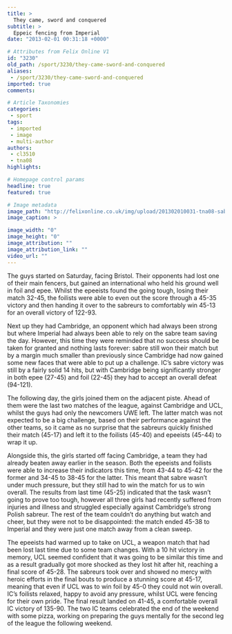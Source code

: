 ```yaml
---
title: >
  They came, sword and conquered
subtitle: >
  Eppeic fencing from Imperial
date: "2013-02-01 00:31:18 +0000"

# Attributes from Felix Online V1
id: "3230"
old_path: /sport/3230/they-came-sword-and-conquered
aliases:
 - /sport/3230/they-came-sword-and-conquered
imported: true
comments:

# Article Taxonomies
categories:
 - sport
tags:
 - imported
 - image
 - multi-author
authors:
 - cl3510
 - tna08
highlights:

# Homepage control params
headline: true
featured: true

# Image metadata
image_path: "http://felixonline.co.uk/img/upload/201302010031-tna08-sabre-attack.jpg"
image_caption: >

image_width: "0"
image_height: "0"
image_attribution: ""
image_attribution_link: ""
video_url: ""
---
```


The guys started on Saturday, facing Bristol. Their opponents had lost one of their main fencers, but gained an international who held his ground well in foil and epee. Whilst the epeeists found the going tough, losing their match 32-45, the foilists were able to even out the score through a 45-35 victory and then handing it over to the sabreurs to comfortably win 45-13 for an overall victory of 122-93.

Next up they had Cambridge, an opponent which had always been strong but where Imperial had always been able to rely on the sabre team saving the day. However, this time they were reminded that no success should be taken for granted and nothing lasts forever: sabre still won their match but by a margin much smaller than previously since Cambridge had now gained some new faces that were able to put up a challenge. IC’s sabre victory was still by a fairly solid 14 hits, but with Cambridge being significantly stronger in both epee (27-45) and foil (22-45) they had to accept an overall defeat (94-121).

The following day, the girls joined them on the adjacent piste. Ahead of them were the last two matches of the league, against Cambridge and UCL, whilst the guys had only the newcomers UWE left. The latter match was not expected to be a big challenge, based on their performance against the other teams, so it came as no surprise that the sabreurs quickly finished their match (45-17) and left it to the foilists (45-40) and epeeists (45-44) to wrap it up.

Alongside this, the girls started off facing Cambridge, a team they had already beaten away earlier in the season. Both the epeeists and foilists were able to increase their indicators this time, from 43-44 to 45-42 for the former and 34-45 to 38-45 for the latter. This meant that sabre wasn’t under much pressure, but they still had to win the match for us to win overall. The results from last time (45-25) indicated that the task wasn’t going to prove too tough, however all three girls had recently suffered from injuries and illness and struggled especially against Cambridge’s strong Polish sabreur. The rest of the team couldn’t do anything but watch and cheer, but they were not to be disappointed: the match ended 45-38 to Imperial and they were just one match away from a clean sweep.

The epeeists had warmed up to take on UCL, a weapon match that had been lost last time due to some team changes. With a 10 hit victory in memory, UCL seemed confident that it was going to be similar this time and as a result gradually got more shocked as they lost hit after hit, reaching a final score of 45-28. The sabreurs took over and showed no mercy with heroic efforts in the final bouts to produce a stunning score at 45-17, meaning that even if UCL was to win foil by 45-0 they could not win overall. IC’s foilists relaxed, happy to avoid any pressure, whilst UCL were fencing for their own pride. The final result landed on 41-45, a comfortable overall IC victory of 135-90. The two IC teams celebrated the end of the weekend with some pizza, working on preparing the guys mentally for the second leg of the league the following weekend.
